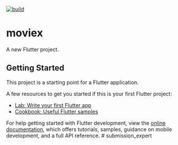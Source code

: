 [![build](https://github.com/adithamafadil/moviex/actions/workflows/build.yaml/badge.svg)](https://github.com/adithamafadil/moviex/actions/workflows/build.yaml)

# moviex

A new Flutter project.

## Getting Started

This project is a starting point for a Flutter application.

A few resources to get you started if this is your first Flutter project:

- [Lab: Write your first Flutter app](https://docs.flutter.dev/get-started/codelab)
- [Cookbook: Useful Flutter samples](https://docs.flutter.dev/cookbook)

For help getting started with Flutter development, view the
[online documentation](https://docs.flutter.dev/), which offers tutorials,
samples, guidance on mobile development, and a full API reference.
#   s u b m i s s i o n _ e x p e r t  
 